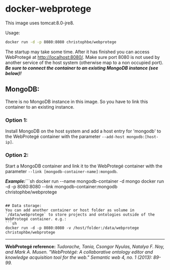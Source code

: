 # docker-webprotege

This image uses tomcat:8.0-jre8.

Usage:
```sh
docker run -d -p 8080:8080 christophbe/webprotege
```

The startup may take some time. After it has finished you can access WebProtegé at <http://localhost:8080/>. Make sure port 8080 is not used by another service of the host system (otherwise map to a non occupied port). ***Be sure to connect the container to an existing MongoDB instance (see below)!***

## MongoDB:
There is no MongoDB instance in this image. So you have to link this container to an existing instance.

### Option 1:
Install MongoDB on the host system and add a host entry for 'mongodb' to the WebProtegé container with the parameter `--add-host mongodb:[host-ip]`.

### Option 2:
Start a MongoDB container and link it to the WebProtegé container with the parameter `--link [mongodb-container-name]:mongodb`.

***Example:***```sh
docker run --name mongodb-container -d mongo
docker run -d -p 8080:8080 --link mongodb-container:mongodb christophbe/webprotege
```

## Data storage:
You can add another container or host folder as volume in `/data/webprotege` to store projects and ontologies outside of the WebProtegé container. e.g.:
```sh
docker run -d -p 8080:8080 -v /host/folder:/data/webprotege christophbe/webprotege
```


---
**WebProtegé reference:**
*Tudorache, Tania, Csongor Nyulas, Natalya F. Noy, and Mark A. Musen. "WebProtégé: A collaborative ontology editor and knowledge acquisition tool for the web." Semantic web 4, no. 1 (2013): 89-99.*
